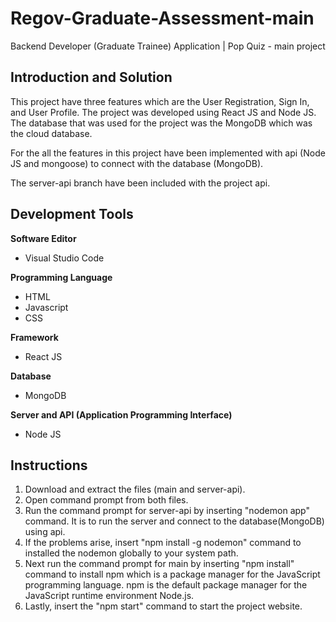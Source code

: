 # Regov-Graduate-Assessment-main 

Backend Developer (Graduate Trainee) Application | Pop Quiz - main project

## Introduction and Solution

This project have three features which are the User Registration, Sign In, and User Profile. The project was developed using React JS and Node JS. The database that was used for the project was the MongoDB which was the cloud database. 

For the all the features in this project have been implemented with api (Node JS and mongoose) to connect with the database (MongoDB).

The server-api branch have been included with the project api.

## Development Tools 

**Software Editor** 
- Visual Studio Code

**Programming Language**
- HTML
- Javascript
- CSS

**Framework**
- React JS

**Database**
- MongoDB

**Server and API (Application Programming Interface)**
- Node JS 

## Instructions

1. Download and extract the files (main and server-api).
2. Open command prompt from both files.
3. Run the command prompt for server-api by inserting "nodemon app" command. It is to run the server and connect to the database(MongoDB) using api.
4. If the problems arise, insert "npm install -g nodemon" command to installed the nodemon globally to your system path.
5. Next run the command prompt for main by inserting "npm install" command to install npm which is a package manager for the JavaScript programming language. npm is the default package manager for the JavaScript runtime environment Node.js.
6. Lastly, insert the "npm start" command to start the project website.



